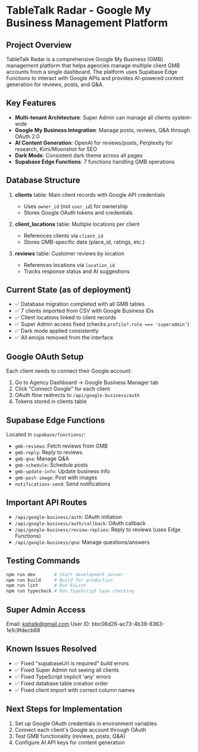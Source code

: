 # TableTalk Radar - Google My Business Management Platform

## Project Overview
TableTalk Radar is a comprehensive Google My Business (GMB) management platform that helps agencies manage multiple client GMB accounts from a single dashboard. The platform uses Supabase Edge Functions to interact with Google APIs and provides AI-powered content generation for reviews, posts, and Q&A.

## Key Features
- **Multi-tenant Architecture**: Super Admin can manage all clients system-wide
- **Google My Business Integration**: Manage posts, reviews, Q&A through OAuth 2.0
- **AI Content Generation**: OpenAI for reviews/posts, Perplexity for research, Kimi/Moonshot for SEO
- **Dark Mode**: Consistent dark theme across all pages
- **Supabase Edge Functions**: 7 functions handling GMB operations

## Database Structure
1. **clients** table: Main client records with Google API credentials
   - Uses `owner_id` (not `user_id`) for ownership
   - Stores Google OAuth tokens and credentials
   
2. **client_locations** table: Multiple locations per client
   - References clients via `client_id`
   - Stores GMB-specific data (place_id, ratings, etc.)
   
3. **reviews** table: Customer reviews by location
   - References locations via `location_id`
   - Tracks response status and AI suggestions

## Current State (as of deployment)
- ✅ Database migration completed with all GMB tables
- ✅ 7 clients imported from CSV with Google Business IDs
- ✅ Client locations linked to client records
- ✅ Super Admin access fixed (checks `profile?.role === 'superadmin'`)
- ✅ Dark mode applied consistently
- ✅ All emojis removed from the interface

## Google OAuth Setup
Each client needs to connect their Google account:
1. Go to Agency Dashboard → Google Business Manager tab
2. Click "Connect Google" for each client
3. OAuth flow redirects to `/api/google-business/auth`
4. Tokens stored in clients table

## Supabase Edge Functions
Located in `supabase/functions/`:
- `gmb-reviews`: Fetch reviews from GMB
- `gmb-reply`: Reply to reviews
- `gmb-qna`: Manage Q&A
- `gmb-schedule`: Schedule posts
- `gmb-update-info`: Update business info
- `gmb-post-image`: Post with images
- `notifications-send`: Send notifications

## Important API Routes
- `/api/google-business/auth`: OAuth initiation
- `/api/google-business/auth/callback`: OAuth callback
- `/api/google-business/review-replies`: Reply to reviews (uses Edge Functions)
- `/api/google-business/qna`: Manage questions/answers

## Testing Commands
```bash
npm run dev       # Start development server
npm run build     # Build for production
npm run lint      # Run ESLint
npm run typecheck # Run TypeScript type checking
```

## Super Admin Access
Email: kphstk@gmail.com
User ID: bbc06d26-ac73-4b38-8363-1e1c9fdecb68

## Known Issues Resolved
- ✅ Fixed "supabaseUrl is required" build errors
- ✅ Fixed Super Admin not seeing all clients
- ✅ Fixed TypeScript implicit 'any' errors
- ✅ Fixed database table creation order
- ✅ Fixed client import with correct column names

## Next Steps for Implementation
1. Set up Google OAuth credentials in environment variables
2. Connect each client's Google account through OAuth
3. Test GMB functionality (reviews, posts, Q&A)
4. Configure AI API keys for content generation